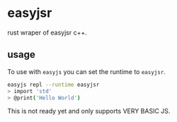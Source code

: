 # easyjsr
rust wraper of easyjsr c++.

## usage
To use with `easyjs` you can set the runtime to `easyjsr`.

```bash
easyjs repl --runtime easyjsr
> import 'std'
> @print('Hello World')
```

This is not ready yet and only supports VERY BASIC JS.
